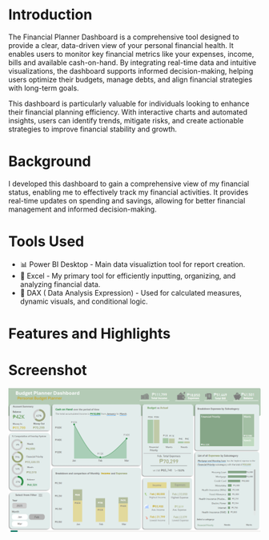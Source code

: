 # Introduction

The Financial Planner Dashboard is a comprehensive tool designed to provide a clear, data-driven view of your personal financial health. It enables users to monitor key financial metrics like your expenses, income, bills and available cash-on-hand. By integrating real-time data and intuitive visualizations, the dashboard supports informed decision-making, helping users optimize their budgets, manage debts, and align financial strategies with long-term goals.  

This dashboard is particularly valuable for  individuals looking to enhance their financial planning efficiency. With interactive charts and automated insights, users can identify trends, mitigate risks, and create actionable strategies to improve financial stability and growth.  

# Background

I developed this dashboard to gain a comprehensive view of my financial status, enabling me to effectively track my financial activities. It provides real-time updates on spending and savings, allowing for better financial management and informed decision-making.

# Tools Used

- 📊 Power BI Desktop - Main data visualiztion tool for report creation.
- 📁 Excel -  My primary tool for efficiently inputting, organizing, and analyzing financial data.
- 🧠 DAX ( Data Analysis Expression) - Used for calculated measures, dynamic visuals, and conditional logic.

# Features and Highlights
# Screenshot
![Alt text)](https://github.com/lderames/Financial-Planner-Dashboard/blob/main/Screenshot%20.png)
